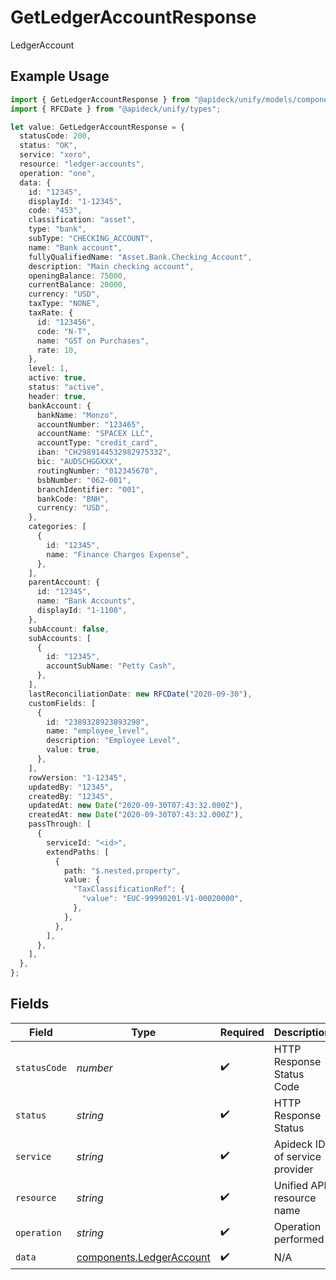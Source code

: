 # GetLedgerAccountResponse

LedgerAccount

## Example Usage

```typescript
import { GetLedgerAccountResponse } from "@apideck/unify/models/components";
import { RFCDate } from "@apideck/unify/types";

let value: GetLedgerAccountResponse = {
  statusCode: 200,
  status: "OK",
  service: "xero",
  resource: "ledger-accounts",
  operation: "one",
  data: {
    id: "12345",
    displayId: "1-12345",
    code: "453",
    classification: "asset",
    type: "bank",
    subType: "CHECKING_ACCOUNT",
    name: "Bank account",
    fullyQualifiedName: "Asset.Bank.Checking_Account",
    description: "Main checking account",
    openingBalance: 75000,
    currentBalance: 20000,
    currency: "USD",
    taxType: "NONE",
    taxRate: {
      id: "123456",
      code: "N-T",
      name: "GST on Purchases",
      rate: 10,
    },
    level: 1,
    active: true,
    status: "active",
    header: true,
    bankAccount: {
      bankName: "Monzo",
      accountNumber: "123465",
      accountName: "SPACEX LLC",
      accountType: "credit_card",
      iban: "CH2989144532982975332",
      bic: "AUDSCHGGXXX",
      routingNumber: "012345678",
      bsbNumber: "062-001",
      branchIdentifier: "001",
      bankCode: "BNH",
      currency: "USD",
    },
    categories: [
      {
        id: "12345",
        name: "Finance Charges Expense",
      },
    ],
    parentAccount: {
      id: "12345",
      name: "Bank Accounts",
      displayId: "1-1100",
    },
    subAccount: false,
    subAccounts: [
      {
        id: "12345",
        accountSubName: "Petty Cash",
      },
    ],
    lastReconciliationDate: new RFCDate("2020-09-30"),
    customFields: [
      {
        id: "2389328923893298",
        name: "employee_level",
        description: "Employee Level",
        value: true,
      },
    ],
    rowVersion: "1-12345",
    updatedBy: "12345",
    createdBy: "12345",
    updatedAt: new Date("2020-09-30T07:43:32.000Z"),
    createdAt: new Date("2020-09-30T07:43:32.000Z"),
    passThrough: [
      {
        serviceId: "<id>",
        extendPaths: [
          {
            path: "$.nested.property",
            value: {
              "TaxClassificationRef": {
                "value": "EUC-99990201-V1-00020000",
              },
            },
          },
        ],
      },
    ],
  },
};
```

## Fields

| Field                                                                | Type                                                                 | Required                                                             | Description                                                          | Example                                                              |
| -------------------------------------------------------------------- | -------------------------------------------------------------------- | -------------------------------------------------------------------- | -------------------------------------------------------------------- | -------------------------------------------------------------------- |
| `statusCode`                                                         | *number*                                                             | :heavy_check_mark:                                                   | HTTP Response Status Code                                            | 200                                                                  |
| `status`                                                             | *string*                                                             | :heavy_check_mark:                                                   | HTTP Response Status                                                 | OK                                                                   |
| `service`                                                            | *string*                                                             | :heavy_check_mark:                                                   | Apideck ID of service provider                                       | xero                                                                 |
| `resource`                                                           | *string*                                                             | :heavy_check_mark:                                                   | Unified API resource name                                            | ledger-accounts                                                      |
| `operation`                                                          | *string*                                                             | :heavy_check_mark:                                                   | Operation performed                                                  | one                                                                  |
| `data`                                                               | [components.LedgerAccount](../../models/components/ledgeraccount.md) | :heavy_check_mark:                                                   | N/A                                                                  |                                                                      |